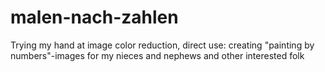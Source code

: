 # malen-nach-zahlen
Trying my hand at image color reduction, direct use: creating "painting by numbers"-images for my nieces and nephews and other interested folk
